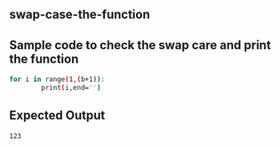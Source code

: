 ## swap-case-the-function
## Sample code to check the swap care and print the function
```sh
for i in range(1,(b+1)):
        print(i,end='')
```
## Expected Output
```sh
123
```
